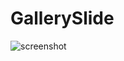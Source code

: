 # GallerySlide
![screenshot](https://cloud.githubusercontent.com/assets/26756140/24443857/79557756-148e-11e7-9859-54b6b21e7b88.jpg)
